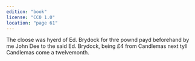 ```yaml
---
edition: "book"
license: "CC0 1.0"
location: "page 61"
---
```

The cloose was hyerd of Ed. Brydock for thre
pownd payd beforehand by me John Dee to the said Ed. Brydock,
being £4 from Candlemas next tyll Candlemas come a
twelvemonth.
